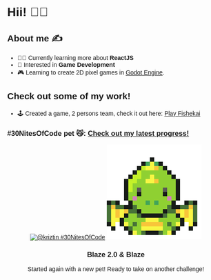 <div style="font-family: 'Montserrat', sans-serif;">
<h1> Hii! 👾👋 </h1>

## About me ✍️

- 👩‍💻 Currently learning more about **ReactJS**
- 👾 Interested in **Game Development**
- 🎮 Learning to create 2D pixel games in [Godot Engine](https://godotengine.org/).


## Check out some of my work!
- 🕹️ Created a game, 2 persons team, check it out here: [Play Fishekai](https://itch.io/jam/-pixel-game-jam-2024/rate/2720757)

<!-- ## Languages and Tools

WIP -->

### #30NitesOfCode pet 😼: [Check out my latest progress!](https://www.codedex.io/@kriztin/30-nites-of-code)

<div align="center">

<a href="https://www.codedex.io/@kriztin/30-nites-of-code?pet=xTZrE0WMeweLVsdqqnRF">![@kriztin #30NitesOfCode](https://www.codedex.io/api/petStatus?user=kriztin)</a>
<a href="https://www.codedex.io/@kriztin/30-nites-of-code?pet=yEZUi7VFpo5ymIqK49vO"><img src="./evolved-happy-dinosaur.gif"></a>

<h3>Blaze 2.0 & Blaze</h3>
<p>Started again with a new pet! Ready to take on another challenge!</p>
</div>
</div>
